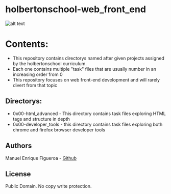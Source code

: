 # holbertonschool-web_front_end
![alt text](https://external-content.duckduckgo.com/iu/?u=https%3A%2F%2Fwww.holbertonschool.com%2Fholberton-logo-simple.png&f=1&nofb=1)

# Contents:
* This repository contains directorys named after given projects assigned by the holbertonschool curriculum.
* Each one contains multiple "task" files that are usually number in an increasing order from 0
* This repository focuses on web front-end development and will rarely divert from that topic

## Directorys:
* 0x00-html_advanced - This directory contains task files exploring HTML tags and structure in depth
* 0x00-developer_tools - this directory contains task files exploring both chrome and firefox browser developer tools

## Authors
Manuel Enrique Figueroa - [Github](https://github.com/FicusCarica308)

## License
Public Domain. No copy write protection.
